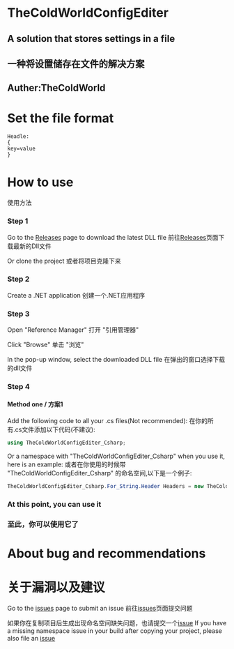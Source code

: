 # TheColdWorldConfigEditer
## A solution that stores settings in a file
## 一种将设置储存在文件的解决方案
## Auther:TheColdWorld

# Set the file format

```
Headle:
{
key=value
}
```

# How to use
使用方法

### Step 1
Go to the [Releases](https://github.com/TheColdWorld/TheColdWorldConfigEditer/releases) page to download the latest DLL file
前往[Releases](https://github.com/TheColdWorld/TheColdWorldConfigEditer/releases)页面下载最新的Dll文件

Or clone the project
或者将项目克隆下来

### Step 2
Create a .NET application
创建一个.NET应用程序

### Step 3

Open "Reference Manager"
打开 "引用管理器"

Click "Browse"
单击 "浏览"

In the pop-up window, select the downloaded DLL file
在弹出的窗口选择下载的dll文件
### Step 4

#### Method one / 方案1
Add the following code to all your .cs files(Not recommended):
在你的所有.cs文件添加以下代码(不建议):
```c#
using TheColdWorldConfigEditer_Csharp;
```

Or a namespace with "TheColdWorldConfigEditer_Csharp" when you use it, here is an example:
或者在你使用的时候带 "TheColdWorldConfigEditer_Csharp" 的命名空间,以下是一个例子:
```c#
TheColdWorldConfigEditer_Csharp.For_String.Header Headers = new TheColdWorldConfigEditer_Csharp.For_String.Header("41", new TheColdWorldConfigEditer_Csharp.For_String.Key[] { new TheColdWorldConfigEditer_Csharp.For_String.Key("key1", new TheColdWorldConfigEditer_Csharp.For_String.Value("1")) });
```
### At this point, you can use it
### 至此，你可以使用它了

# About bug and recommendations
# 关于漏洞以及建议
Go to the [issues](https://github.com/TheColdWorld/TheColdWorldConfigEditer/issues) page to submit an issue
前往[issues](https://github.com/TheColdWorld/TheColdWorldConfigEditer/issues)页面提交问题

如果你在复制项目后生成出现命名空间缺失问题，也请提交一个[issue](https://github.com/TheColdWorld/TheColdWorldConfigEditer/issues)
If you have a missing namespace issue in your build after copying your project, please also file an [issue](https://github.com/TheColdWorld/TheColdWorldConfigEditer/issues)